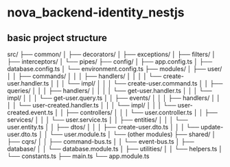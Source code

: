# nova_backend-identity_nestjs

## basic project structure

src/
├── common/
│   ├── decorators/
│   ├── exceptions/
│   ├── filters/
│   ├── interceptors/
│   └── pipes/
├── config/
│   ├── app.config.ts
│   ├── database.config.ts
│   └── environment.config.ts
├── modules/
│   ├── user/
│   │   ├── commands/
│   │   │   ├── handlers/
│   │   │   │   └── create-user.handler.ts
│   │   │   └── impl/
│   │   │       └── create-user.command.ts
│   │   ├── queries/
│   │   │   ├── handlers/
│   │   │   │   └── get-user.handler.ts
│   │   │   └── impl/
│   │   │       └── get-user.query.ts
│   │   ├── events/
│   │   │   ├── handlers/
│   │   │   │   └── user-created.handler.ts
│   │   │   └── impl/
│   │   │       └── user-created.event.ts
│   │   ├── controllers/
│   │   │   └── user.controller.ts
│   │   ├── services/
│   │   │   └── user.service.ts
│   │   ├── entities/
│   │   │   └── user.entity.ts
│   │   ├── dtos/
│   │   │   ├── create-user.dto.ts
│   │   │   └── update-user.dto.ts
│   │   └── user.module.ts
│   └── (other modules)
├── shared/
│   ├── cqrs/
│   │   ├── command-bus.ts
│   │   └── event-bus.ts
│   ├── database/
│   │   └── database.module.ts
│   ├── utilities/
│   │   └── helpers.ts
│   └── constants.ts
├── main.ts
└── app.module.ts



